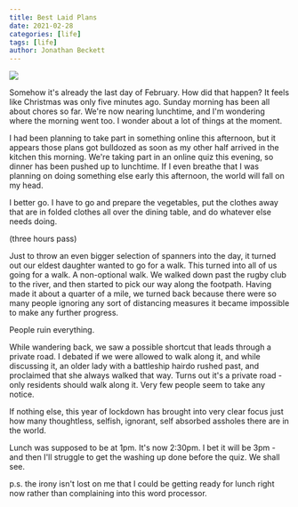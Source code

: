 ```yaml
---
title: Best Laid Plans
date: 2021-02-28
categories: [life]
tags: [life]
author: Jonathan Beckett
---
```


<img src="https://cdn.substack.com/image/fetch/h_600,c_limit,f_auto,q_auto:good,fl_progressive:steep/https%3A%2F%2Fbucketeer-e05bbc84-baa3-437e-9518-adb32be77984.s3.amazonaws.com%2Fpublic%2Fimages%2F81997912-80d9-4c13-bca9-8910d0f9fadb_1920x1280.jpeg" />

Somehow it's already the last day of February. How did that happen? It feels like Christmas was only five minutes ago. Sunday morning has been all about chores so far. We're now nearing lunchtime, and I'm wondering where the morning went too. I wonder about a lot of things at the moment.

I had been planning to take part in something online this afternoon, but it appears those plans got bulldozed as soon as my other half arrived in the kitchen this morning. We're taking part in an online quiz this evening, so dinner has been pushed up to lunchtime. If I even breathe that I was planning on doing something else early this afternoon, the world will fall on my head.

I better go. I have to go and prepare the vegetables, put the clothes away that are in folded clothes all over the dining table, and do whatever else needs doing.

(three hours pass)

Just to throw an even bigger selection of spanners into the day, it turned out our eldest daughter wanted to go for a walk. This turned into all of us going for a walk. A non-optional walk. We walked down past the rugby club to the river, and then started to pick our way along the footpath. Having made it about a quarter of a mile, we turned back because there were so many people ignoring any sort of distancing measures it became impossible to make any further progress.

People ruin everything.

While wandering back, we saw a possible shortcut that leads through a private road. I debated if we were allowed to walk along it, and while discussing it, an older lady with a battleship hairdo rushed past, and proclaimed that she always walked that way. Turns out it's a private road - only residents should walk along it. Very few people seem to take any notice.

If nothing else, this year of lockdown has brought into very clear focus just how many thoughtless, selfish, ignorant, self absorbed assholes there are in the world.

Lunch was supposed to be at 1pm. It's now 2:30pm. I bet it will be 3pm - and then I'll struggle to get the washing up done before the quiz. We shall see.

p.s. the irony isn't lost on me that I could be getting ready for lunch right now rather than complaining into this word processor.